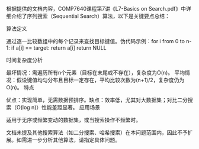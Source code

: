 根据提供的文档内容，COMP7640课程第7讲《L7-Basics on Search.pdf》中详细介绍了序列搜索（Sequential Search）算法，以下是关键要点总结：

算法定义

通过逐一比较数组中的每个记录来查找目标键值。伪代码示例：for i from 0 to n-1:
    if a[i] == target:
        return a[i]
return NULL


时间复杂度分析

最坏情况：需遍历所有n个元素（目标在末尾或不存在），复杂度为O(n)。  平均情况：假设键值均匀分布且目标一定存在，平均比较次数为(n+1)/2，复杂度仍为O(n)。
特点

优点：实现简单，无需数据预排序。缺点：效率低，尤其对大数据集；对比二分搜索（O(log n)）性能差距显著。
应用场景

适用于无序或频繁变动的数据集，或当搜索操作不频繁时。

文档未提及其他搜索算法（如二分搜索、哈希搜索）在本问题范围内，因此不予扩展。如需进一步分析其他算法，请指定具体问题。
